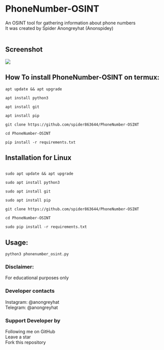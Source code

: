 # PhoneNumber-OSINT
An OSINT tool for gathering information about phone numbers
<br>
It was created by Spider Anongreyhat (Anonspidey) <br><br>

## Screenshot

<img src="phone2.jpg"><br>

## How To install PhoneNumber-OSINT on termux:

```
apt update && apt upgrade 

apt install python3

apt install git

apt install pip

git clone https://github.com/spider863644/PhoneNumber-OSINT

cd PhoneNumber-OSINT

pip install -r requirements.txt

```
## Installation for Linux

```

sudo apt update && apt upgrade 

sudo apt install python3

sudo apt install git

sudo apt install pip

git clone https://github.com/spider863644/PhoneNumber-OSINT

cd PhoneNumber-OSINT

sudo pip install -r requirements.txt

```

## Usage:

```
python3 phonenumber_osint.py

```

### Disclaimer:
For educational purposes only

### Developer contacts

Instagram: @anongreyhat<br>
Telegram: @anongreyhat<br>


### Support Developer by
Following me on GitHub<br>
Leave a star<br>
Fork this repository
